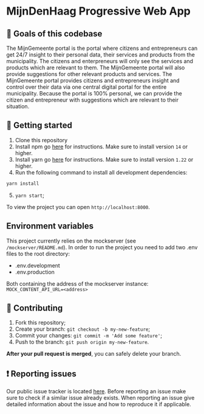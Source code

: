 # MijnDenHaag Progressive Web App

## 🥅 Goals of this codebase
The MijnGemeente portal is the portal where citizens and entrepreneurs can get 24/7 insight to their personal data, their services and products from the municipality. The citizens and enterpreneurs will only see the services and products which are relevant to them.
The MijnGemeente portal will also provide suggestions for other relevant products and services. The MijnGemeente portal provides citizens and entrepreneurs insight and control over their data via one central digital portal for the entire municipality. Because the portal is 100% personal, we can provide the citizen and entrepreneur with suggestions which are relevant to their situation.

## 🚀 Getting started

1. Clone this repository
2. Install npm go [here](https://docs.npmjs.com/downloading-and-installing-node-js-and-npm) for instructions. Make sure to install version `14` or higher.
3. Install yarn go [here](https://yarnpkg.com/getting-started/install) for instructions. Make sure to install version `1.22` or higher.
4. Run the following command to install all development dependencies:
  ```bash
  yarn install
  ```
5. `yarn start`;

To view the project you can open `http://localhost:8000`.


## Environment variables
This project currently relies on the mockserver (see `/mockserver/README.md`).
In order to run the project you need to add two .env files to the root directory:
* .env.development
* .env.production

Both containing the address of the mockserver instance:
`MOCK_CONTENT_API_URL=<address>`

## 🤝 Contributing

1. Fork this repository;
2. Create your branch: `git checkout -b my-new-feature`;
3. Commit your changes: `git commit -m 'Add some feature'`;
4. Push to the branch: `git push origin my-new-feature`.

**After your pull request is merged**, you can safely delete your branch.

## ❗ Reporting issues
Our public issue tracker is located [here](https://github.com/Gemeente-DenHaag/mijndenhaag-pwa/issues).
Before reporting an issue make sure to check if a similar issue already exists.
When reporting an issue give detailed information about the issue and how to reproduce it if applicable.